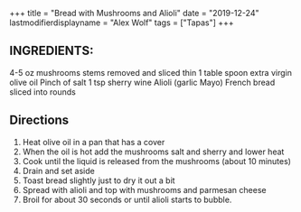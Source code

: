 +++
title = "Bread with Mushrooms and Alioli"
date = "2019-12-24"
lastmodifierdisplayname = "Alex Wolf"
tags = ["Tapas"]
+++

## INGREDIENTS:

4-5 oz mushrooms stems removed and sliced thin
1 table spoon extra virgin olive oil
Pinch of salt
1 tsp sherry wine
Alioli (garlic Mayo)
French bread sliced into rounds

## Directions

1. Heat olive oil in a pan that has a cover
2. When the oil is hot add the mushrooms salt and sherry and lower heat
3. Cook until the liquid is released from the mushrooms (about 10 minutes)
4. Drain and set aside
5. Toast bread slightly just to dry it out a bit
6. Spread with alioli and top with mushrooms and parmesan cheese
7. Broil for about 30 seconds or until alioli starts to bubble.
